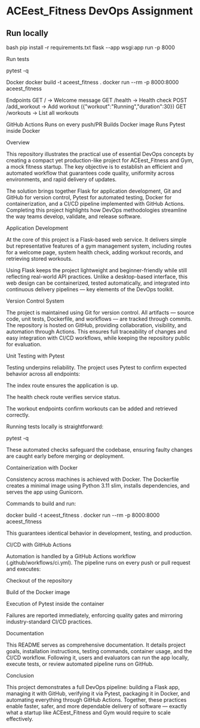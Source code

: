# ACEest_Fitness DevOps Assignment

## Run locally
bash
pip install -r requirements.txt
flask --app wsgi:app run -p 8000

Run tests

pytest -q

Docker
docker build -t aceest_fitness .
docker run --rm -p 8000:8000 aceest_fitness

Endpoints
GET / → Welcome message
GET /health → Health check
POST /add_workout → Add workout ({"workout":"Running","duration":30})
GET /workouts → List all workouts

GitHub Actions
Runs on every push/PR
Builds Docker image
Runs Pytest inside Docker

Overview

This repository illustrates the practical use of essential DevOps concepts by creating a compact yet production-like project for ACEest_Fitness and Gym, a mock fitness startup. The key objective is to establish an efficient and automated workflow that guarantees code quality, uniformity across environments, and rapid delivery of updates.

The solution brings together Flask for application development, Git and GitHub for version control, Pytest for automated testing, Docker for containerization, and a CI/CD pipeline implemented with GitHub Actions. Completing this project highlights how DevOps methodologies streamline the way teams develop, validate, and release software.

Application Development

At the core of this project is a Flask-based web service. It delivers simple but representative features of a gym management system, including routes for a welcome page, system health check, adding workout records, and retrieving stored workouts.

Using Flask keeps the project lightweight and beginner-friendly while still reflecting real-world API practices. Unlike a desktop-based interface, this web design can be containerized, tested automatically, and integrated into continuous delivery pipelines — key elements of the DevOps toolkit.

Version Control System

The project is maintained using Git for version control. All artifacts — source code, unit tests, Dockerfile, and workflows — are tracked through commits. The repository is hosted on GitHub, providing collaboration, visibility, and automation through Actions. This ensures full traceability of changes and easy integration with CI/CD workflows, while keeping the repository public for evaluation.

Unit Testing with Pytest

Testing underpins reliability. The project uses Pytest to confirm expected behavior across all endpoints:

The index route ensures the application is up.

The health check route verifies service status.

The workout endpoints confirm workouts can be added and retrieved correctly.

Running tests locally is straightforward:

pytest -q


These automated checks safeguard the codebase, ensuring faulty changes are caught early before merging or deployment.

Containerization with Docker

Consistency across machines is achieved with Docker. The Dockerfile creates a minimal image using Python 3.11 slim, installs dependencies, and serves the app using Gunicorn.

Commands to build and run:

docker build -t aceest_fitness .
docker run --rm -p 8000:8000 aceest_fitness


This guarantees identical behavior in development, testing, and production.

CI/CD with GitHub Actions

Automation is handled by a GitHub Actions workflow (.github/workflows/ci.yml). The pipeline runs on every push or pull request and executes:

Checkout of the repository

Build of the Docker image

Execution of Pytest inside the container

Failures are reported immediately, enforcing quality gates and mirroring industry-standard CI/CD practices.

Documentation

This README serves as comprehensive documentation. It details project goals, installation instructions, testing commands, container usage, and the CI/CD workflow. Following it, users and evaluators can run the app locally, execute tests, or review automated pipeline runs on GitHub.

Conclusion

This project demonstrates a full DevOps pipeline: building a Flask app, managing it with GitHub, verifying it via Pytest, packaging it in Docker, and automating everything through GitHub Actions. Together, these practices enable faster, safer, and more dependable delivery of software — exactly what a startup like ACEest_Fitness and Gym would require to scale effectively.